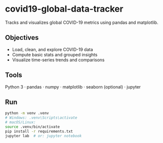 # covid19-global-data-tracker

Tracks and visualizes global COVID-19 metrics using pandas and matplotlib.

## Objectives
- Load, clean, and explore COVID-19 data
- Compute basic stats and grouped insights
- Visualize time-series trends and comparisons

## Tools
Python 3 · pandas · numpy · matplotlib · seaborn (optional) · jupyter

## Run
```bash
python -m venv .venv
# Windows: .venv\Scripts\activate
# macOS/Linux:
source .venv/bin/activate
pip install -r requirements.txt
jupyter lab  # or: jupyter notebook
